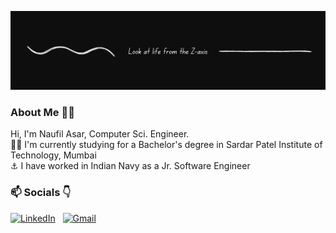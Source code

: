 [![Profile](./assets/banner.png)](https://www.linkedin.com/in/naufil-asar/)

### About Me 👨‍💻
<p>
  Hi, I'm Naufil Asar, Computer Sci. Engineer.
  <br>
  👨‍🎓 I'm currently studying for a Bachelor's degree in Sardar Patel Institute of Technology, Mumbai 
  <br>
  ⚓ I have worked in Indian Navy as a Jr. Software Engineer 
</p>

### 📫 Socials 👇
[![LinkedIn](https://img.shields.io/badge/LinkedIn-%230077B5.svg?logo=linkedin&logoColor=white)](https://linkedin.com/in/naufil-asar)
&nbsp;
[![Gmail](https://img.shields.io/badge/Gmail-%23C71610.svg?logo=gmail&logoColor=white)](naufilasar.dev@gmail.com)
